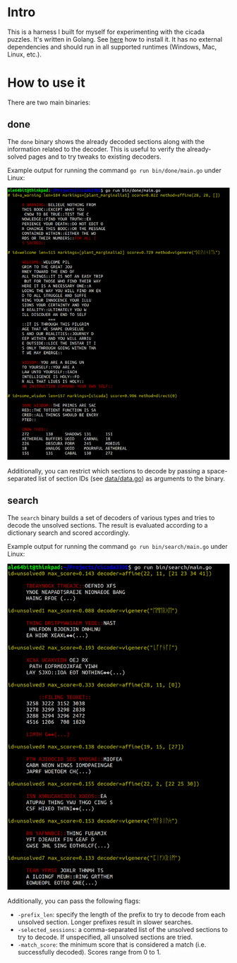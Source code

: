# Intro

This is a harness I built for myself for experimenting with the cicada puzzles. 
It's written in Golang. See [here](https://golang.org/doc/install) how to install it.
It has no external dependencies and should run in all supported runtimes (Windows, Mac, Linux, etc.).

# How to use it

There are two main binaries:

## done

The `done` binary shows the already decoded sections along with the information related to the decoder. This is useful to verify the already-solved pages and to try tweaks to existing decoders.

Example output for running the command `go run bin/done/main.go` under Linux:

![Alt text](/doc/done.png?raw=true "Done")

Additionally, you can restrict which sections to decode by passing a space-separated list of section IDs (see [data/data.go](/data/data.go)) as arguments to the binary.

## search
The `search` binary builds a set of decoders of various types and tries to decode the unsolved sections. The result is evaluated according to a dictionary search and scored accordingly.

Example output for running the command `go run bin/search/main.go` under Linux:

![Alt text](/doc/search.png?raw=true "Search")

Additionally, you can pass the following flags:
* `-prefix_len`: specify the length of the prefix to try to decode from each unsolved section. Longer prefixes result in slower searches.
* `-selected_sessions`: a comma-separated list of the unsolved sections to try to decode. If unspecified, all unsolved sections are tried.
* `-match_score`: the minimum score that is considered a match (i.e. successfully decoded). Scores range from 0 to 1.
